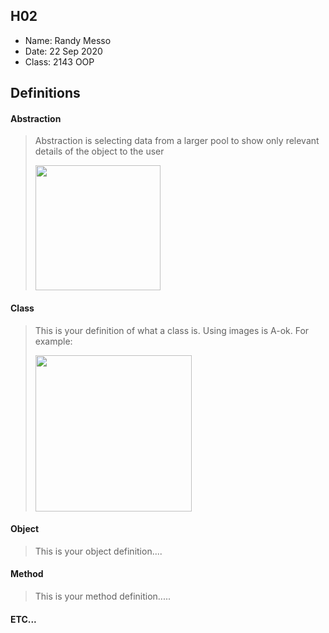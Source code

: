 ## H02

- Name: Randy Messo
- Date: 22 Sep 2020
- Class: 2143 OOP

## Definitions

#### Abstraction
>Abstraction is selecting data from a larger pool to show only relevant details of the object to the user
>
><img src="https://www.guru99.com/images/abstraction_in_oops_112.png" width=200>
#### Class

> This is your definition of what a class is. Using images is A-ok. For example: 
>
><img src="https://ds055uzetaobb.cloudfront.net/image_optimizer/722c82aff075a14313be7fa7463f7fedad151a0a.png" width=250>


#### Object
> This is your object definition....

#### Method
> This is your method definition.....

#### ETC...
